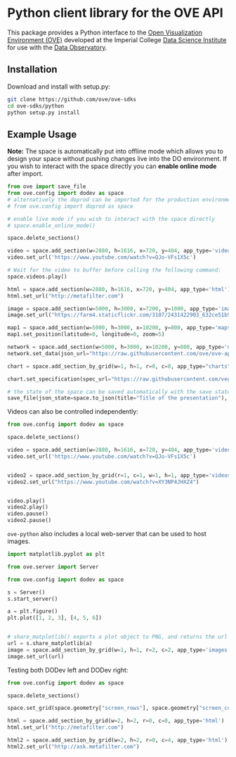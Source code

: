 # Python client library for the OVE API

This package provides a Python interface to the [Open Visualization Environment (OVE)](https://github.com/ove/ove) developed at the Imperial College [Data Science Institute](http://www.imperial.ac.uk/data-science/) for use with the [Data Observatory](http://www.imperial.ac.uk/data-science/data-observatory/).

## Installation

Download and install with setup.py:

```sh
git clone https://github.com/ove/ove-sdks
cd ove-sdks/python
python setup.py install
```

## Example Usage

**Note:** The space is automatically put into offline mode which allows you to design your space without pushing changes 
live into the DO environment. If you wish to interact with the space directly you can **enable online mode** after import.

````python
from ove import save_file
from ove.config import dodev as space
# alternatively the doprod can be imported for the production environment
# from ove.config import doprod as space

# enable live mode if you wish to interact with the space directly
# space.enable_online_mode()

space.delete_sections()

video = space.add_section(w=2880, h=1616, x=720, y=404, app_type='videos')
video.set_url('https://www.youtube.com/watch?v=QJo-VFs1X5c')

# Wait for the video to buffer before calling the following command:
space.videos.play()

html = space.add_section(w=2880, h=1616, x=720, y=404, app_type='html')
html.set_url("http://metafilter.com")

image = space.add_section(w=5000, h=3000, x=7200, y=1000, app_type='images')
image.set_url("https://farm4.staticflickr.com/3107/2431422903_632ce51b56_o_d.jpg", "shelley")

map1 = space.add_section(w=5000, h=3000, x=10200, y=800, app_type='maps')
map1.set_position(latitude=0, longitude=0, zoom=5)

network = space.add_section(w=5000, h=3000, x=10200, y=800, app_type='networks')
network.set_data(json_url="https://raw.githubusercontent.com/ove/ove-apps/master/packages/ove-app-graphs/src/data/sample.json")

chart = space.add_section_by_grid(w=1, h=1, r=0, c=0, app_type="charts")

chart.set_specification(spec_url="https://raw.githubusercontent.com/vega/vega/master/docs/examples/bar-chart.vg.json", options={"width": 900-35, "height": 900-35})

# the state of the space can be saved automatically with the save state file util function
save_file(json_state=space.to_json(title="Title of the presentation"), filename="my_state.json")

````

Videos can also be controlled independently:

```python
from ove.config import dodev as space

space.delete_sections()

video = space.add_section(w=2880, h=1616, x=720, y=404, app_type='videos')
video.set_url('https://www.youtube.com/watch?v=QJo-VFs1X5c')


video2 = space.add_section_by_grid(r=1, c=1, w=1, h=1, app_type='videos')
video2.set_url("https://www.youtube.com/watch?v=XY3NP4JHXZ4")


video.play()
video2.play()
video.pause()
video2.pause()

```

``ove-python`` also includes a local web-server that can be used to host images.

````python
import matplotlib.pyplot as plt

from ove.server import Server

from ove.config import dodev as space

s = Server()
s.start_server()

a = plt.figure()
plt.plot([1, 2, 3], [4, 5, 6])


# share_matplotlib() exports a plot object to PNG, and returns the url where can be accessed
url = s.share_matplotlib(a)
image = space.add_section_by_grid(w=1, h=1, r=2, c=2, app_type='images')
image.set_url(url)

````

Testing both DODev left and DODev right:

````python
from ove.config import dodev as space

space.delete_sections()

space.set_grid(space.geometry["screen_rows"], space.geometry["screen_cols"])

html = space.add_section_by_grid(w=2, h=2, r=0, c=0, app_type='html')
html.set_url("http://metafilter.com")

html2 = space.add_section_by_grid(w=2, h=2, r=0, c=4, app_type='html')
html2.set_url("http://ask.metafilter.com")
````
